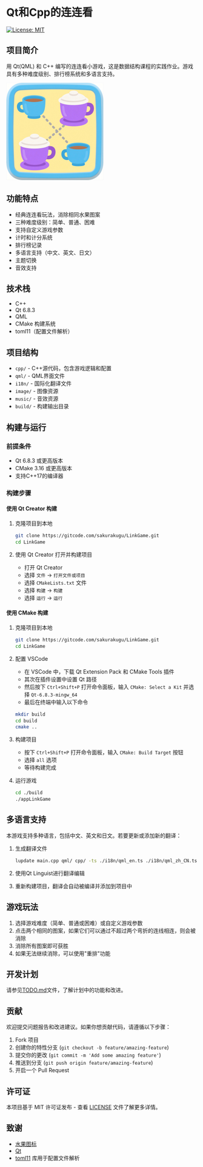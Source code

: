 # Qt和Cpp的连连看

[![License: MIT](https://img.shields.io/badge/License-MIT-yellow.svg)](https://opensource.org/licenses/MIT)

## 项目简介

用 Qt(QML) 和 C++ 编写的连连看小游戏，这是数据结构课程的实践作业。游戏具有多种难度级别、排行榜系统和多语言支持。

![游戏截图](image/icon.png)

## 功能特点

- 经典连连看玩法，消除相同水果图案
- 三种难度级别：简单、普通、困难
- 支持自定义游戏参数
- 计时和计分系统
- 排行榜记录
- 多语言支持（中文、英文、日文）
- 主题切换
- 音效支持

## 技术栈

- C++
- Qt 6.8.3
- QML
- CMake 构建系统
- toml11（配置文件解析）

## 项目结构

- `cpp/` - C++源代码，包含游戏逻辑和配置
- `qml/` - QML界面文件
- `i18n/` - 国际化翻译文件
- `image/` - 图像资源
- `music/` - 音效资源
- `build/` - 构建输出目录

## 构建与运行

### 前提条件

- Qt 6.8.3 或更高版本
- CMake 3.16 或更高版本
- 支持C++17的编译器

### 构建步骤

#### 使用 Qt Creator 构建

1. 克隆项目到本地
   ```bash
   git clone https://gitcode.com/sakurakugu/LinkGame.git
   cd LinkGame
   ```

2. 使用 Qt Creator 打开并构建项目
   - 打开 Qt Creator
   - 选择 `文件` -> `打开文件或项目`
   - 选择 `CMakeLists.txt` 文件
   - 选择 `构建` -> `构建`
   - 选择 `运行` -> `运行`

#### 使用 CMake 构建

1. 克隆项目到本地
   ```bash
   git clone https://gitcode.com/sakurakugu/LinkGame.git
   cd LinkGame
   ```

2. 配置 VSCode
   - 在 VSCode 中，下载 Qt Extension Pack 和 CMake Tools 插件
   - 其次在插件设置中设置 Qt 路径
   - 然后按下 `Ctrl+Shift+P` 打开命令面板，输入 `CMake: Select a Kit` 并选择 `Qt-6.8.3-mingw_64`
   - 最后在终端中输入以下命令
   ```bash
   mkdir build
   cd build
   cmake ..
   ```

3. 构建项目
   - 按下 `Ctrl+Shift+P` 打开命令面板，输入 `CMake: Build Target` 按钮
   - 选择 `all` 选项
   - 等待构建完成

4. 运行游戏
   ```bash
   cd ./build
   ./appLinkGame
   ```

## 多语言支持

本游戏支持多种语言，包括中文、英文和日文。若要更新或添加新的翻译：

1. 生成翻译文件
   ```bash
   lupdate main.cpp qml/ cpp/ -ts ./i18n/qml_en.ts ./i18n/qml_zh_CN.ts ./i18n/qml_ja.ts
   ```

2. 使用Qt Linguist进行翻译编辑

3. 重新构建项目，翻译会自动被编译并添加到项目中

## 游戏玩法

1. 选择游戏难度（简单、普通或困难）或自定义游戏参数
2. 点击两个相同的图案，如果它们可以通过不超过两个弯折的连线相连，则会被消除
3. 消除所有图案即可获胜
4. 如果无法继续消除，可以使用"重排"功能

## 开发计划

请参见[TODO.md](TODO.md)文件，了解计划中的功能和改进。

## 贡献

欢迎提交问题报告和改进建议。如果你想贡献代码，请遵循以下步骤：

1. Fork 项目
2. 创建你的特性分支 (`git checkout -b feature/amazing-feature`)
3. 提交你的更改 (`git commit -m 'Add some amazing feature'`)
4. 推送到分支 (`git push origin feature/amazing-feature`)
5. 开启一个 Pull Request

## 许可证

本项目基于 MIT 许可证发布 - 查看 [LICENSE](LICENSE) 文件了解更多详情。

## 致谢

- [水果图标](https://www.iconfont.cn/search/index?searchType=icon&q=%E6%B0%B4%E6%9E%9C)
- [Qt](https://www.qt.io/)
- [toml11](https://github.com/ToruNiina/toml11) 库用于配置文件解析
